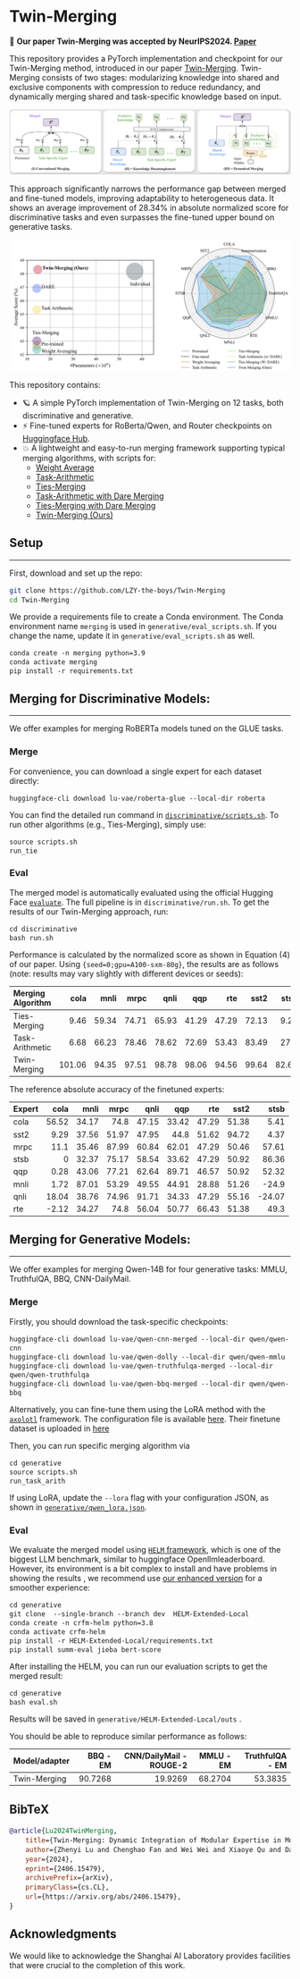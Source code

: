 # Twin-Merging

🚩 **Our paper Twin-Merging was accepted by NeurIPS2024. [Paper](https://arxiv.org/pdf/2406.15479v2)**

This repository provides a PyTorch implementation and checkpoint for our Twin-Merging method, introduced in our paper [Twin-Merging](https://arxiv.org/pdf/2406.15479).
Twin-Merging consists of two stages: modularizing knowledge into shared and exclusive components with compression to reduce redundancy, and dynamically merging shared and task-specific knowledge based on input. 

![Twin-Merging Method](method.png)

This approach significantly narrows the performance gap between merged and fine-tuned models, improving adaptability to heterogeneous data. It shows an average improvement of 28.34% in absolute normalized score for discriminative tasks and even surpasses the fine-tuned upper bound on generative tasks.

![Twin-Merging Performance](Performance.png)

This repository contains:

* 🪐 A simple PyTorch implementation of Twin-Merging on 12 tasks, both discriminative and generative.
* ⚡️  Fine-tuned experts for RoBerta/Qwen, and Router checkpoints on [Huggingface Hub](https://huggingface.co/lu-vae/twin-merging-router).
* 💥 A lightweight and easy-to-run merging framework supporting typical merging algorithms, with scripts for:
    - [Weight Average](https://arxiv.org/abs/2203.05482)
    - [Task-Arithmetic](https://arxiv.org/abs/2212.04089)
    - [Ties-Merging](https://arxiv.org/abs/2306.01708)
    - [Task-Arithmetic with Dare Merging](https://arxiv.org/abs/2311.03099)
    - [Ties-Merging with Dare Merging](https://arxiv.org/abs/2311.03099)
    - [Twin-Merging (Ours)](https://arxiv.org/pdf/2406.15479)

## Setup
---

First, download and set up the repo:

```bash
git clone https://github.com/LZY-the-boys/Twin-Merging
cd Twin-Merging
```

We provide a requirements file to create a Conda environment. The Conda environment name `merging` is used in `generative/eval_scripts.sh`. 
If you change the name, update it in `generative/eval_scripts.sh` as well.

```
conda create -n merging python=3.9
conda activate merging
pip install -r requirements.txt
```

## Merging for Discriminative Models:
---

We offer examples for merging RoBERTa models tuned on the GLUE tasks. 

### Merge

For convenience, you can download a single expert for each dataset directly:
```
huggingface-cli download lu-vae/roberta-glue --local-dir roberta
```

You can find the detailed run command in  [`discriminative/scripts.sh`](discriminative/scripts.sh). 
To run other algorithms (e.g., Ties-Merging), simply use:
```
source scripts.sh
run_tie
```

### Eval

The merged model is automatically evaluated using the official Hugging Face [`evaluate`](https://huggingface.co/docs/evaluate/en/index). 
The full pipeline is in `discriminative/run.sh`. To get the results of our Twin-Merging approach, run:
```
cd discriminative
bash run.sh
```

Performance is calculated by the normalized score as shown in Equation (4) of our paper. Using `{seed=0;gpu=A100-sxm-80g}`, the results are as follows (note: results may vary slightly with different devices or seeds):

|  Merging Algorithm    |   cola |   mnli |   mrpc |   qnli |   qqp |   rte |   sst2 |   stsb |
|:-----|-------:|-------:|-------:|-------:|------:|------:|-------:|-------:|
| Ties-Merging |   9.46   | 59.34   | 74.71   | 65.93   | 41.29   | 47.29   | 72.13   |   9.21 |
| Task-Arithmetic |   6.68   | 66.23   | 78.46   | 78.62   | 72.69   | 53.43   | 83.49   |  27.1  | 
| Twin-Merging | 101.06  | 94.35 | 97.51 | 98.78 | 98.06 | 94.56 | 99.64  | 82.67 |

The reference absolute accuracy of the finetuned experts:

|   Expert   |   cola |   mnli |   mrpc |   qnli |   qqp |   rte |   sst2 |   stsb |
|:-----|-------:|-------:|-------:|-------:|------:|------:|-------:|-------:|
| cola |  56.52 |  34.17 |  74.8  |  47.15 | 33.42 | 47.29 |  51.38 |   5.41 |
| sst2 |   9.29 |  37.56 |  51.97 |  47.95 | 44.8  | 51.62 |  94.72 |   4.37 |
| mrpc |  11.1  |  35.46 |  87.99 |  60.84 | 62.01 | 47.29 |  50.46 |  57.61 |
| stsb |   0    |  32.37 |  75.17 |  58.54 | 33.62 | 47.29 |  50.92 |  86.36 |
| qqp |   0.28 |  43.06 |  77.21 |  62.64 | 89.71 | 46.57 |  50.92 |  52.32 |
| mnli |   1.72 |  87.01 |  53.29 |  49.55 | 44.91 | 28.88 |  51.26 | -24.9  |
| qnli |  18.04 |  38.76 |  74.96 |  91.71 | 34.33 | 47.29 |  55.16 | -24.07 |
| rte |  -2.12 |  34.27 |  74.8  |  56.04 | 50.77 | 66.43 |  51.38 |  49.3  |


## Merging for Generative Models:
---
We offer examples for merging Qwen-14B for four generative tasks:  MMLU, TruthfulQA, BBQ, CNN-DailyMail.

### Merge

Firstly, you should download the task-specific checkpoints:
```
huggingface-cli download lu-vae/qwen-cnn-merged --local-dir qwen/qwen-cnn
huggingface-cli download lu-vae/qwen-dolly --local-dir qwen/qwen-mmlu
huggingface-cli download lu-vae/qwen-truthfulqa-merged --local-dir qwen/qwen-truthfulqa
huggingface-cli download lu-vae/qwen-bbq-merged --local-dir qwen/qwen-bbq
```

Alternatively, you can fine-tune them using the LoRA method with the [`axolotl`](https://github.com/LZY-the-boys/axolotl/) framework. The configuration file is available [here](https://github.com/LZY-the-boys/axolotl/blob/main/examples/qwen/qlora.yml).
Their finetune dataset is uploaded in [here](https://huggingface.co/datasets/lu-vae/natural-dataset)

Then, you can run specific merging algorithm via
```
cd generative
source scripts.sh
run_task_arith
```
If using LoRA, update the `--lora` flag with your configuration JSON, as shown in [`generative/qwen_lora.json`](generative/qwen_lora.json).

### Eval 

We evaluate the merged model using [`HELM` framework](https://github.com/stanford-crfm/helm), which is one of the biggest LLM benchmark, similar to huggingface Openllmleaderboard. 
However, its environment is a bit complex to install and have problems in showing the results , we recommend use [our enhanced version](https://github.com/LZY-the-boys/HELM-Extended-Local) for a smoother experience:
```
cd generative
git clone  --single-branch --branch dev  HELM-Extended-Local
conda create -n crfm-helm python=3.8
conda activate crfm-helm
pip install -r HELM-Extended-Local/requirements.txt
pip install summ-eval jieba bert-score
```

After installing the HELM, you can run our evaluation scripts to get the merged result: 
```
cd generative 
bash eval.sh
```
Results will be saved in `generative/HELM-Extended-Local/outs` .

You should be able to reproduce similar performance as follows:

| Model/adapter      |   BBQ - EM |   CNN/DailyMail - ROUGE-2 |   MMLU - EM |   TruthfulQA - EM |   
|:-------------------|-----------:|--------------------------:|------------:|------------------:|
| Twin-Merging     |    90.7268 |                   19.9269 |     68.2704 |           53.3835 | 


## BibTeX

```bibtex
@article{Lu2024TwinMerging,
    title={Twin-Merging: Dynamic Integration of Modular Expertise in Model Merging}, 
    author={Zhenyi Lu and Chenghao Fan and Wei Wei and Xiaoye Qu and Dangyang Chen and Yu Cheng},
    year={2024},
    eprint={2406.15479},
    archivePrefix={arXiv},
    primaryClass={cs.CL},
    url={https://arxiv.org/abs/2406.15479}, 
}
```

## Acknowledgments

We would like to acknowledge the Shanghai AI Laboratory provides facilities that were crucial to the completion of this work.


